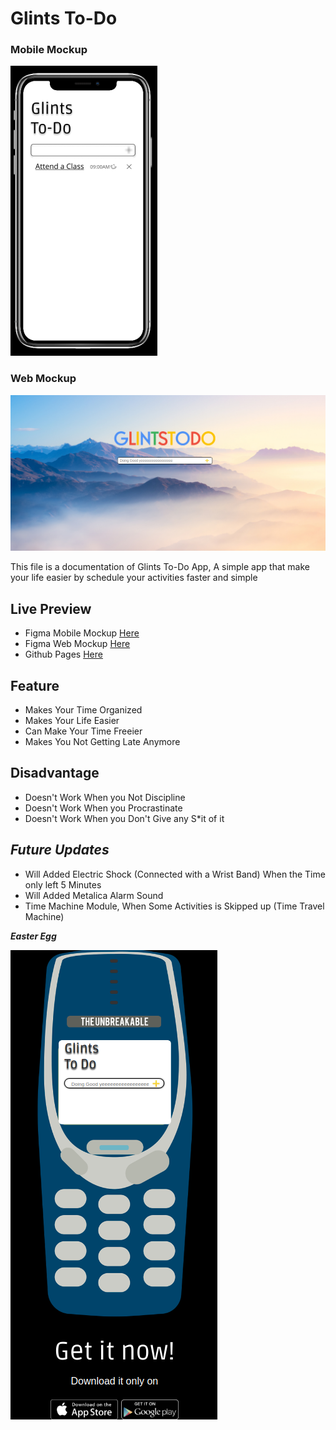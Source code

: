 # Glints To-Do

### Mobile Mockup
![Glints To Do Interface Mock up Iphone X](images/todoscreenshot.png)

### Web Mockup
![Glints To Do Web Mock Up](images/webinterface.png)

This file is a documentation of Glints To-Do App, A simple app that make your life easier by schedule your activities faster and simple

## Live Preview
 - Figma Mobile Mockup [Here](https://www.figma.com/file/fFly3zWjaRFoFIMwVckHq3Cb/Glints-To-Do) 
 - Figma Web Mockup [Here](https://www.figma.com/proto/Sj4vqeVF5nWsxIg7CtfVb2cH/GlintsTodoWEB)
 - Github Pages [Here](https://abbayosua.github.io/glintstodo/)



## Feature

- Makes Your Time Organized
- Makes Your Life Easier
- Can Make Your Time Freeier
- Makes You Not Getting Late Anymore


## Disadvantage

- Doesn't Work When you Not Discipline
- Doesn't Work When you Procrastinate
- Doesn't Work When you Don't Give any S*it of it


## *Future Updates*

- Will Added Electric Shock (Connected with a Wrist Band) When the Time only left 5 Minutes
- Will Added Metalica Alarm Sound
- Time Machine Module, When Some Activities is Skipped up (Time Travel Machine)



***Easter Egg***

![Easter EGG Nokia 3310](images/nokia3310mockup.png)